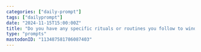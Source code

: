 ```yaml
---
categories: ["daily-prompt"]
tags: ["dailyprompt"]
date: "2024-11-15T15:00:00Z"
title: "Do you have any specific rituals or routines you follow to wind down after work?"
type: "prompts"
mastodonID: "113487581786087403"
---
```

